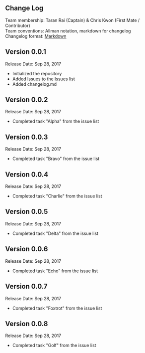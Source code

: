 ## Change Log

Team membership:  Taran Rai (Captain) & Chris Kwon (First Mate / Contributor)  
Team conventions: Allman notation, markdown for changelog  
Changelog format: [Markdown](https://github.com/adam-p/markdown-here/wiki/Markdown-Cheatsheet) 

## Version 0.0.1

Release Date: Sep 28, 2017

- Initialized the repository
- Added Issues to the Issues list
- Added changelog.md

## Version 0.0.2

Release Date: Sep 28, 2017

- Completed task "Alpha" from the issue list

## Version 0.0.3

Release Date: Sep 28, 2017

- Completed task "Bravo" from the issue list

## Version 0.0.4

Release Date: Sep 28, 2017

- Completed task "Charlie" from the issue list

## Version 0.0.5

Release Date: Sep 28, 2017

- Completed task "Delta" from the issue list

## Version 0.0.6

Release Date: Sep 28, 2017

- Completed task "Echo" from the issue list

## Version 0.0.7

Release Date: Sep 28, 2017

- Completed task "Foxtrot" from the issue list

## Version 0.0.8

Release Date: Sep 28, 2017

- Completed task "Golf" from the issue list



